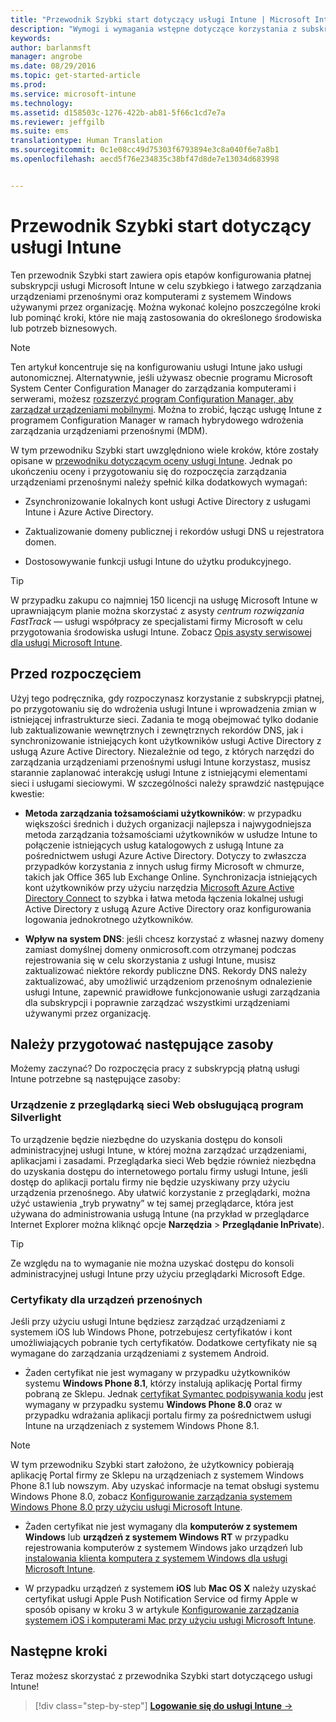 ```yaml
---
title: "Przewodnik Szybki start dotyczący usługi Intune | Microsoft Intune"
description: "Wymogi i wymagania wstępne dotyczące korzystania z subskrypcji usługi Intune"
keywords: 
author: barlanmsft
manager: angrobe
ms.date: 08/29/2016
ms.topic: get-started-article
ms.prod: 
ms.service: microsoft-intune
ms.technology: 
ms.assetid: d158503c-1276-422b-ab81-5f66c1cd7e7a
ms.reviewer: jeffgilb
ms.suite: ems
translationtype: Human Translation
ms.sourcegitcommit: 0c1e08cc49d75303f6793894e3c8a040f6e7a8b1
ms.openlocfilehash: aecd5f76e234835c38bf47d8de7e13034d683998


---
```



# Przewodnik Szybki start dotyczący usługi Intune
Ten przewodnik Szybki start zawiera opis etapów konfigurowania płatnej subskrypcji usługi Microsoft Intune w celu szybkiego i łatwego zarządzania urządzeniami przenośnymi oraz komputerami z systemem Windows używanymi przez organizację. Można wykonać kolejno poszczególne kroki lub pominąć kroki, które nie mają zastosowania do określonego środowiska lub potrzeb biznesowych.

>[!NOTE]
>Ten artykuł koncentruje się na konfigurowaniu usługi Intune jako usługi autonomicznej. Alternatywnie, jeśli używasz obecnie programu Microsoft System Center Configuration Manager do zarządzania komputerami i serwerami, możesz [rozszerzyć program Configuration Manager, aby zarządzał urządzeniami mobilnymi](https://technet.microsoft.com/library/jj884158.aspx). Można to zrobić, łącząc usługę Intune z programem Configuration Manager w ramach hybrydowego wdrożenia zarządzania urządzeniami przenośnymi (MDM).

W tym przewodniku Szybki start uwzględniono wiele kroków, które zostały opisane w [przewodniku dotyczącym oceny usługi Intune](/intune/understand-explore/get-started-with-a-30-day-trial-of-microsoft-intune). Jednak po ukończeniu oceny i przygotowaniu się do rozpoczęcia zarządzania urządzeniami przenośnymi należy spełnić kilka dodatkowych wymagań:

-   Zsynchronizowanie lokalnych kont usługi Active Directory z usługami Intune i Azure Active Directory.

-   Zaktualizowanie domeny publicznej i rekordów usługi DNS u rejestratora domen.

-   Dostosowywanie funkcji usługi Intune do użytku produkcyjnego.

>[!TIP]
>W przypadku zakupu co najmniej 150 licencji na usługę Microsoft Intune w uprawniającym planie można skorzystać z asysty *centrum rozwiązania FastTrack* — usługi współpracy ze specjalistami firmy Microsoft w celu przygotowania środowiska usługi Intune. Zobacz [Opis asysty serwisowej dla usługi Microsoft Intune](https://technet.microsoft.com/library/mt228265.aspx).


## Przed rozpoczęciem
Użyj tego podręcznika, gdy rozpoczynasz korzystanie z subskrypcji płatnej, po przygotowaniu się do wdrożenia usługi Intune i wprowadzenia zmian w istniejącej infrastrukturze sieci. Zadania te mogą obejmować tylko dodanie lub zaktualizowanie wewnętrznych i zewnętrznych rekordów DNS, jak i synchronizowanie istniejących kont użytkowników usługi Active Directory z usługą Azure Active Directory. Niezależnie od tego, z których narzędzi do zarządzania urządzeniami przenośnymi usługi Intune korzystasz, musisz starannie zaplanować interakcję usługi Intune z istniejącymi elementami sieci i usługami sieciowymi. W szczególności należy sprawdzić następujące kwestie:

-   **Metoda zarządzania tożsamościami użytkowników**: w przypadku większości średnich i dużych organizacji najlepsza i najwygodniejsza metoda zarządzania tożsamościami użytkowników w usłudze Intune to połączenie istniejących usług katalogowych z usługą Intune za pośrednictwem usługi Azure Active Directory. Dotyczy to zwłaszcza przypadków korzystania z innych usług firmy Microsoft w chmurze, takich jak Office 365 lub Exchange Online. Synchronizacja istniejących kont użytkowników przy użyciu narzędzia [Microsoft Azure Active Directory Connect](https://www.microsoft.com/download/details.aspx?id=47594) to szybka i łatwa metoda łączenia lokalnej usługi Active Directory z usługą Azure Active Directory oraz konfigurowania logowania jednokrotnego użytkowników.

-   **Wpływ na system DNS**: jeśli chcesz korzystać z własnej nazwy domeny zamiast domyślnej domeny onmicrosoft.com otrzymanej podczas rejestrowania się w celu skorzystania z usługi Intune, musisz zaktualizować niektóre rekordy publiczne DNS. Rekordy DNS należy zaktualizować, aby umożliwić urządzeniom przenośnym odnalezienie usługi Intune, zapewnić prawidłowe funkcjonowanie usługi zarządzania dla subskrypcji i poprawnie zarządzać wszystkimi urządzeniami używanymi przez organizację.

## Należy przygotować następujące zasoby
Możemy zaczynać? Do rozpoczęcia pracy z subskrypcją płatną usługi Intune potrzebne są następujące zasoby:

### Urządzenie z przeglądarką sieci Web obsługującą program Silverlight
To urządzenie będzie niezbędne do uzyskania dostępu do konsoli administracyjnej usługi Intune, w której można zarządzać urządzeniami, aplikacjami i zasadami. Przeglądarka sieci Web będzie również niezbędna do uzyskania dostępu do internetowego portalu firmy usługi Intune, jeśli dostęp do aplikacji portalu firmy nie będzie uzyskiwany przy użyciu urządzenia przenośnego. Aby ułatwić korzystanie z przeglądarki, można użyć ustawienia „tryb prywatny” w tej samej przeglądarce, która jest używana do administrowania usługą Intune (na przykład w przeglądarce Internet Explorer można kliknąć opcje **Narzędzia** &gt; **Przeglądanie InPrivate**).

>[!TIP]
>Ze względu na to wymaganie nie można uzyskać dostępu do konsoli administracyjnej usługi Intune przy użyciu przeglądarki Microsoft Edge.


### Certyfikaty dla urządzeń przenośnych
Jeśli przy użyciu usługi Intune będziesz zarządzać urządzeniami z systemem iOS lub Windows Phone, potrzebujesz certyfikatów i kont umożliwiających pobranie tych certyfikatów. Dodatkowe certyfikaty nie są wymagane do zarządzania urządzeniami z systemem Android.

- Żaden certyfikat nie jest wymagany w przypadku użytkowników systemu **Windows Phone 8.1**, którzy instalują aplikację Portal firmy pobraną ze Sklepu. Jednak [certyfikat Symantec podpisywania kodu](https://products.websecurity.symantec.com/orders/enrollment/microsoftCert.do) jest wymagany w przypadku systemu **Windows Phone 8.0** oraz w przypadku wdrażania aplikacji portalu firmy za pośrednictwem usługi Intune na urządzeniach z systemem Windows Phone 8.1.

>[!NOTE]
>W tym przewodniku Szybki start założono, że użytkownicy pobierają aplikację Portal firmy ze Sklepu na urządzeniach z systemem Windows Phone 8.1 lub nowszym. Aby uzyskać informacje na temat obsługi systemu Windows Phone 8.0, zobacz [Konfigurowanie zarządzania systemem Windows Phone 8.0 przy użyciu usługi Microsoft Intune](/Intune/deploy-use/set-up-windows-phone-8.0-management-with-microsoft-intune).

- Żaden certyfikat nie jest wymagany dla **komputerów z systemem Windows** lub **urządzeń z systemem Windows RT** w przypadku rejestrowania komputerów z systemem Windows jako urządzeń lub [instalowania klienta komputera z systemem Windows dla usługi Microsoft Intune](/intune/deploy-use/install-the-windows-pc-client-with-microsoft-intune).

- W przypadku urządzeń z systemem **iOS** lub **Mac OS X** należy uzyskać certyfikat usługi Apple Push Notification Service od firmy Apple w sposób opisany w kroku 3 w artykule [Konfigurowanie zarządzania systemem iOS i komputerami Mac przy użyciu usługi Microsoft Intune](/intune/deploy-use/set-up-ios-and-mac-management-with-microsoft-intune).

## Następne kroki
Teraz możesz skorzystać z przewodnika Szybki start dotyczącego usługi Intune!

>[!div class="step-by-step"]
[**Logowanie się do usługi Intune** &rarr;](start-with-a-paid-subscription-to-microsoft-intune-step-1.md)



<!--HONumber=Aug16_HO5-->


